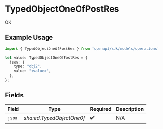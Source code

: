 # TypedObjectOneOfPostRes

OK

## Example Usage

```typescript
import { TypedObjectOneOfPostRes } from "openapi/sdk/models/operations";

let value: TypedObjectOneOfPostRes = {
  json: {
    type: "obj2",
    value: "<value>",
  },
};
```

## Fields

| Field                     | Type                      | Required                  | Description               |
| ------------------------- | ------------------------- | ------------------------- | ------------------------- |
| `json`                    | *shared.TypedObjectOneOf* | :heavy_check_mark:        | N/A                       |